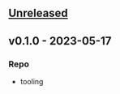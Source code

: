 <a name="unreleased"></a>
## [Unreleased]


<a name="v0.1.0"></a>
## v0.1.0 - 2023-05-17
### Repo
- tooling


[Unreleased]: https://github.com/ohmrun/stx_pkg/compare/v0.1.0...HEAD
